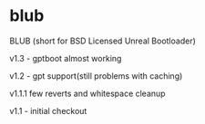 # blub
BLUB (short for BSD Licensed Unreal Bootloader)


v1.3 - gptboot almost working

v1.2 - gpt support(still problems with caching)

v1.1.1  few reverts and whitespace cleanup

v1.1 - initial checkout
